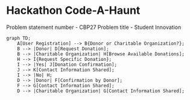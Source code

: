 # Hackathon Code-A-Haunt
Problem statement number - CBP27 
Problem title - Student Innovation
```mermaid
graph TD;
    A[User Registration] --> B{Donor or Charitable Organization?};
    B --> |Donor| D[Request Donation];
    B --> |Charitable Organization| H[Browse Available Donations];
    H --> I{Request Specific Donation};
    I --> |Yes| J[Donation Confirmation];
    J --> K[Contact Information Shared];
    I --> |No| H;
    D --> |Donor| F[Confirmation by Donor];
    F --> G[Contact Information Shared];
    D --> |Charitable Organization| G[Contact Information Shared];



```


